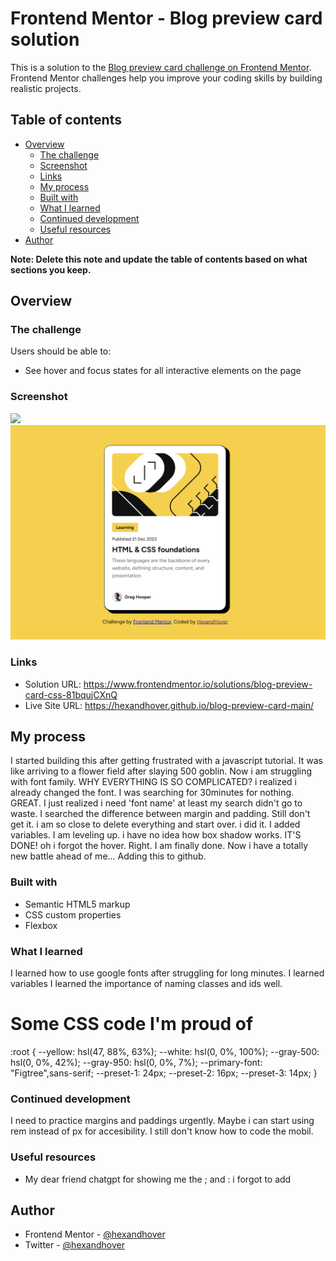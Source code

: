 # Frontend Mentor - Blog preview card solution

This is a solution to the [Blog preview card challenge on Frontend Mentor](https://www.frontendmentor.io/challenges/blog-preview-card-ckPaj01IcS). Frontend Mentor challenges help you improve your coding skills by building realistic projects. 

## Table of contents

- [Overview](#overview)
  - [The challenge](#the-challenge)
  - [Screenshot](#screenshot)
  - [Links](#links)
  - [My process](#my-process)
  - [Built with](#built-with)
  - [What I learned](#what-i-learned)
  - [Continued development](#continued-development)
  - [Useful resources](#useful-resources)
- [Author](#author)


**Note: Delete this note and update the table of contents based on what sections you keep.**

## Overview

### The challenge

Users should be able to:

- See hover and focus states for all interactive elements on the page

### Screenshot

![](./screenshot.jpg)
![screenshot](image.png)


### Links

- Solution URL: https://www.frontendmentor.io/solutions/blog-preview-card-css-81bqujCXnQ
- Live Site URL: https://hexandhover.github.io/blog-preview-card-main/

## My process
  I started building this after getting frustrated with a javascript tutorial. It was like arriving to a flower field after slaying 500 goblin.
  Now i am struggling with font family. WHY EVERYTHING IS SO COMPLICATED?
  i realized i already changed the font. I was searching for 30minutes for nothing. GREAT.
  I just realized i need 'font name' at least my search didn't go to waste.
  I searched the difference between margin and padding. Still don't get it. 
  i am so close to delete everything and start over.
  i did it.
  I added variables. I am leveling up.
  i have no idea how box shadow works.
  IT'S DONE!
  oh i forgot the hover. Right.
  I am finally done. 
  Now i have a totally new battle ahead of me... Adding this to github.


### Built with

- Semantic HTML5 markup
- CSS custom properties
- Flexbox

### What I learned

I learned how to use google fonts after struggling for long minutes.
I learned variables
I learned the importance of naming classes and ids well.


<h1>Some CSS code I'm proud of</h1>
:root {
  --yellow: hsl(47, 88%, 63%);
  --white: hsl(0, 0%, 100%);
  --gray-500: hsl(0, 0%, 42%);
  --gray-950: hsl(0, 0%, 7%);
  --primary-font: "Figtree",sans-serif;
  --preset-1: 24px;
  --preset-2:  16px;
  --preset-3: 14px;
}

### Continued development

I need to practice margins and paddings urgently.
Maybe i can start using rem instead of px for accesibility.
I still don't know how to code the mobil.


### Useful resources

- My dear friend chatgpt for showing me the ; and : i forgot to add

## Author

- Frontend Mentor - [@hexandhover](hhttps://www.frontendmentor.io/profile/hexandhover)
- Twitter - [@hexandhover](https://www.twitter.com/yourusername)
